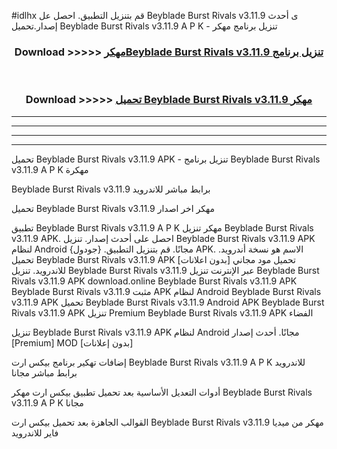 #idlhx قم بتنزيل التطبيق. احصل عل Beyblade Burst Rivals v3.11.9 ى أحدث إصدار.تحميل Beyblade Burst Rivals v3.11.9 A P K - تنزيل برنامج مهكر



<div align="center">
<h3>Download >>>>> <a href="https://ar-sites.web.app/?ar= Beyblade Burst Rivals v3.11.9">مهكرBeyblade Burst Rivals v3.11.9 تنزيل برنامج</a></h3><br>

<h3>Download >>>>> <a href="https://ar-sites.web.app/?ar= Beyblade Burst Rivals v3.11.9">تحميل Beyblade Burst Rivals v3.11.9 مهكر</a></h3>
</div>


----------------------------------------------------------

----------------------------------------------------------

----------------------------------------------------------

----------------------------------------------------------


تحميل Beyblade Burst Rivals v3.11.9 APK - تنزيل برنامج Beyblade Burst Rivals v3.11.9 A P K مهكرة

Beyblade Burst Rivals v3.11.9 برابط مباشر للاندرويد

تحميل Beyblade Burst Rivals v3.11.9 مهكر اخر اصدار

تطبيق Beyblade Burst Rivals v3.11.9 A P K مهكر
تنزيل Beyblade Burst Rivals v3.11.9 APK. احصل على أحدث إصدار.
تنزيل Beyblade Burst Rivals v3.11.9 APK لنظام Android مجانًا.
قم بتنزيل التطبيق. {جودول} APK. الاسم هو نسخة أندرويد.
تحميل Beyblade Burst Rivals v3.11.9 APK [بدون اعلانات]
تحميل مود مجاني للاندرويد.
تنزيل Beyblade Burst Rivals v3.11.9 عبر الإنترنت
تنزيل Beyblade Burst Rivals v3.11.9 APK
download.online Beyblade Burst Rivals v3.11.9 APK
Beyblade Burst Rivals v3.11.9 مثبت APK لنظام Android
Beyblade Burst Rivals v3.11.9 APK
تحميل Beyblade Burst Rivals v3.11.9 Android APK
Beyblade Burst Rivals v3.11.9 APK تنزيل Premium
Beyblade Burst Rivals v3.11.9 APK الفضاء

تنزيل Beyblade Burst Rivals v3.11.9 APK لنظام Android مجانًا. أحدث إصدار [Premium] MOD [بدون إعلانات]

إضافات تهكير برنامج بيكس ارت Beyblade Burst Rivals v3.11.9 A P K للاندرويد برابط مباشر مجانا

أدوات التعديل الأساسية بعد تحميل تطبيق بيكس ارت مهكر Beyblade Burst Rivals v3.11.9 A P K مجانا

القوالب الجاهزة بعد تحميل بيكس ارت Beyblade Burst Rivals v3.11.9 مهكر من ميديا فاير للاندرويد



